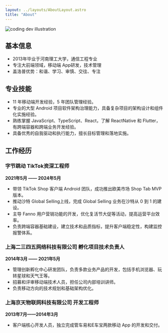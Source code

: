 ```yaml
---
layout: ../layouts/AboutLayout.astro
title: "About"
---
```


<div>
  <img src="/assets/logo.png" class="sm:w-1/6 mx-auto ml-0 rounded-full" alt="coding dev illustration">
</div>

## 基本信息

- 2013年毕业于河南理工大学，通信工程专业
- 专注大前端领域，移动端 App研发，技术管理
- 盖洛普优势：和谐、学习、审慎、交往、专注

## 专业技能

- 11 年移动端开发经验，5 年团队管理经验。
- 专业的大型 Android 项目软件架构治理能力，具备复杂项目的架构设计和组件化实施经验。
- 熟练掌握 JavaScript、TypeScript、React，了解 ReactNative 和 Flutter，有跨端容器和跨端业务开发经验。
- 具备优秀的自我驱动和执行能力，擅长目标管理和落地实施。

## 工作经历

### 字节跳动 TikTok资深工程师

**2021年5月 —— 2024年5月**

- 带领 TikTok Shop 客户端 Android 团队，成功推出欧美市场 Shop Tab MVP版本。
- 推动沙特 Global Selling上线，完成 Global Selling 业务在沙特从 0 到 1 的建设。
- 主导 Fanno 用户营销功能的开发，优化复活节大促等活动，提高运营平台效率。
- 负责跨端容器基础建设，建立技术和品质指标，提升客户端稳定性，构建监控报警体系。

### 上海二三四五网络科技有限公司 孵化项目技术负责人

**2014年3月 —— 2021年5月**

- 管理创新孵化中心研发团队，负责多款业务产品的开发，包括手机浏览器、玩转星球和天气王等。
- 招募和评审移动端技术人员，担任公司内部培训讲师。
- 负责移动方向的技术规划和基础架构优化。

### 上海京天物联网科技有限公司 开发工程师

**2013年7月——2014年3月**

- 客户端核心开发人员，独立完成管车易和E车宝两款移动 App 的开发和交付。

